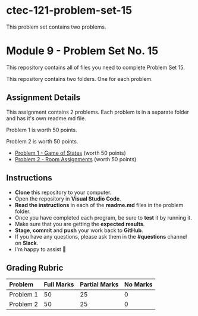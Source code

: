 # ctec-121-problem-set-15

This problem set contains two problems.

# Module 9 - Problem Set No. 15

This repository contains all of files you need to complete Problem Set 15.

This repository contains two folders. One for each problem.

## Assignment Details

This assignment contains 2 problems. Each problem is in a separate folder and has it's own readme.md file.

Problem 1 is worth 50 points.

Problem 2 is worth 50 points.

- [Problem 1 - Game of States](https://github.com/belgort-clark/ctec-121-problem-set-15/tree/master/problem-1) (worth 50 points)
- [Problem 2 - Room Assignments](https://github.com/belgort-clark/ctec-121-problem-set-15/tree/master/problem-2) (worth 50 points)

## Instructions

- **Clone** this repository to your computer.
- Open the repository in **Visual Studio Code**.
- **Read the instructions** in each of the **readme.md** files in the problem folder.
- Once you have completed each program, be sure to **test** it by running it.
- Make sure that you are getting the **expected results**.
- **Stage**, **commit** and **push** your work back to **GitHub**.
- If you have any questions, please ask them in the **#questions** channel on **Slack**.
- I'm happy to assist 🙂

## Grading Rubric

| Problem   | Full Marks | Partial Marks | No Marks |
| :-------- | :--------- | :------------ | :------- |
| Problem 1 | 50         | 25            | 0        |
| Problem 2 | 50         | 25            | 0        |